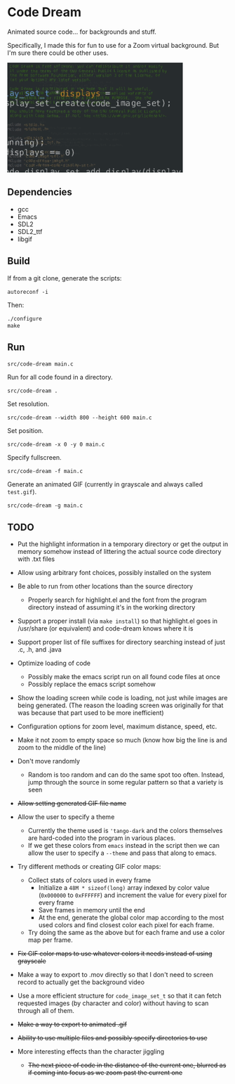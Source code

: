 Code Dream
==========

Animated source code... for backgrounds and stuff.

Specifically, I made this for fun to use for a Zoom virtual
background. But I'm sure there could be other uses.

![Sample](/sample.gif)

Dependencies
------------

  - gcc
  - Emacs
  - SDL2
  - SDL2_ttf
  - libgif

Build
-----

If from a git clone, generate the scripts:

    autoreconf -i

Then:

    ./configure
    make

Run
---

    src/code-dream main.c

Run for all code found in a directory.

    src/code-dream .

Set resolution.

    src/code-dream --width 800 --height 600 main.c

Set position.

    src/code-dream -x 0 -y 0 main.c

Specify fullscreen.

    src/code-dream -f main.c

Generate an animated GIF (currently in grayscale and always called `test.gif`).

    src/code-dream -g main.c

TODO
----

* Put the highlight information in a temporary directory or get the
  output in memory somehow instead of littering the actual source code
  directory with .txt files

* Allow using arbitrary font choices, possibly installed on the system

* Be able to run from other locations than the source directory

    * Properly search for highlight.el and the font from the program
      directory instead of assuming it's in the working directory

* Support a proper install (via `make install`) so that highlight.el
  goes in /usr/share (or equivalent) and code-dream knows where it is

* Support proper list of file suffixes for directory searching instead
  of just .c, .h, and .java

* Optimize loading of code
    * Possibly make the emacs script run on all found code files at once
    * Possibly replace the emacs script somehow

* Show the loading screen while code is loading, not just while images
  are being generated. (The reason the loading screen was originally
  for that was because that part used to be more inefficient)

* Configuration options for zoom level, maximum distance, speed, etc.

* Make it not zoom to empty space so much (know how big the line is
  and zoom to the middle of the line)

* Don't move randomly
    * Random is too random and can do the same spot too
      often. Instead, jump through the source in some regular pattern
      so that a variety is seen

* ~~Allow setting generated GIF file name~~

* Allow the user to specify a theme
    * Currently the theme used is `'tango-dark` and the colors themselves
      are hard-coded into the program in various places.
    * If we get these colors from `emacs` instead in the script then we
      can allow the user to specify a `--theme` and pass that along to
      emacs.

* Try different methods or creating GIF color maps:
    * Collect stats of colors used in every frame
        * Initialize a `48M * sizeof(long)` array indexed by color value
          (`0x000000` to `0xFFFFFF`) and increment the value for every pixel
          for every frame
        * Save frames in memory until the end
        * At the end, generate the global color map according to the most
          used colors and find closest color each pixel for each frame.
    * Try doing the same as the above but for each frame and use a
      color map per frame.

* ~~Fix GIF color maps to use whatever colors it needs instead of using
  grayscale~~

* Make a way to export to .mov directly so that I don't need to screen
  record to actually get the background video

* Use a more efficient structure for `code_image_set_t` so that it can fetch
  requested images (by character and color) without having to scan through
  all of them.

* ~~Make a way to export to animated .gif~~

* ~~Ability to use multiple files and possibly specify directories to use~~

* More interesting effects than the character jiggling

    * ~~The next piece of code in the distance of the current one,
      blurred as if coming into focus as we zoom past the current one~~
